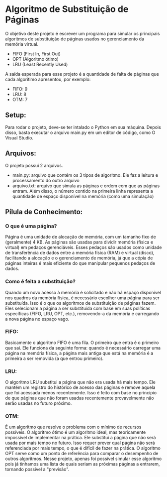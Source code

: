 # Algoritmo de Substituição de Páginas

O objetivo deste projeto é escrever um programa para simular os principais algoritmos de substituição de páginas usados no gerenciamento da memória virtual.
- FIFO (First In, First Out)
- OPT (Algoritmo ótimo)
- LRU (Least Recently Used)

A saída esperada para esse projeto é a quantidade de falta de páginas que cada algorítimo apresentou, por exemplo:
- FIFO: 9
- LRU: 8
- OTM: 7


## Setup:
Para rodar o projeto, deve-se ter intalado o Python em sua máquina. Depois disso, basta executar o arquivo main.py em um editor de código, como O Visual Studio.

## Arquivos:
O projeto possui 2 arquivos.
- main.py: arquivo que contém os 3 tipos de algoritmo. Ele faz a leitura e processamento do outro arquivo
- arquivo.txt: arquivo que simula as páginas e ordem com que as páginas entram. Além disso, o número contido na primeira linha representa a quantidade de espaço disponível na memória (como uma simulação)

## Pílula de Conhecimento:

### O que é uma página?
Página é uma unidade de alocação de memória, com um tamanho fixo de (geralmente) 4 KB. As páginas são usadas para dividir memória (física e virtual) em pedaços gerenciáveis. Esses pedaços são usados como unidade de transferência de dados entre a memória física (RAM) e virtual (disco), facilitando a alocação e o gerenciamento de memória, já que a cópia de páginas inteiras é mais eficiente do que manipular pequenos pedaços de dados. 

### Como é feita a substituição?
Quando um novo acesso à memória é solicitado e não há espaço disponível nos quadros da memória física, é necessário escolher uma página para ser substituída. Isso é o que os algoritmos de substituição de páginas fazem. Eles selecionam a página a ser substituída com base em suas políticas específicas (FIFO, LRU, OPT, etc.), removendo-a da memória e carregando a nova página no espaço vago.

### FIFO:
Basicamente o algoritmo FIFO é uma fila. O primeiro que entra é o primeiro que sai. Ele funciona da seguinte forma: quando é necessário carregar uma página na memória física, a página mais antiga que está na memória é a primeira a ser removida (a que entrou primeiro).

### LRU:
O algoritmo LRU substitui a página que não era usada há mais tempo. Ele mantém um registro do histórico de acesso das páginas e remove aquela que foi acessada menos recentemente. Isso é feito com base no princípio de que páginas que não foram usadas recentemente provavelmente não serão usadas no futuro próximo.

### OTM:
É um algoritmo que resolve o problema com o mínimo de recursos possíveis. O algoritmo ótimo é um algoritmo ideal, mas teoricamente impossível de implementar na prática. Ele substitui a página que não será usada por mais tempo no futuro. Isso requer prever qual página não será referenciada por mais tempo, o que é difícil de fazer na prática. O algoritmo OPT serve como um ponto de referência para comparar o desempenho de outros algoritmos. Nesse projeto, apenas foi possível simular esse algoritmo pois já tinhamos uma lista de quais seriam as próximas páginas a entrarem, tornando possível a "previsão".
